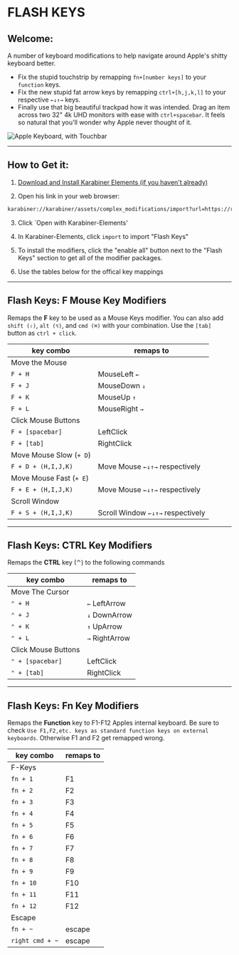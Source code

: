 # FLASH KEYS

## Welcome:
A number of keyboard modifications to help navigate around Apple's shitty keyboard better. 

* Fix the stupid touchstrip by remapping `fn+[number keys]` to your `function` keys. 
* Fix the new stupid fat arrow keys by remapping `ctrl+[h,j,k,l]` to your respective `←↓↑→` keys.
* Finally use that big beautiful trackpad how it was intended. Drag an item across two 32" 4k UHD monitors with ease with `ctrl+spacebar`. It feels so natural that you'll wonder why Apple never thought of it. 

![Apple Keyboard, with Touchbar](https://www.apple.com/v/macbook-pro/t/images/overview/keyboard/keys_trackpad_hw_large.png)
_________________
## How to Get it:
1. [ Download and Install Karabiner Elements (if you haven't already) ](https://pqrs.org/osx/karabiner/)

2. Open his link in your web browser:
```bash
karabiner://karabiner/assets/complex_modifications/import?url=https://raw.githubusercontent.com/gordonpeterson/karabiner-elements/master/flash-keys.json
```
3. Click `Open with Karabiner-Elements'

4. In Karabiner-Elements, click `import` to import "Flash Keys"

5. To install the modifiers, click the "enable all" button next to the "Flash Keys" section to get all of the modifier packages.

6. Use the tables below for the offical key mappings
___________________________

## Flash Keys: **F** Mouse Key Modifiers
Remaps the **F** key to be used as a Mouse Keys modifier. You can also add `shift (⇧)`, `alt (⌥)`, and `cmd (⌘)` with your combination. Use the `[tab]` button as `ctrl + click`.

| key combo | remaps to  | 
| ------ | ---------- |  
|  Move the Mouse | |
| `F + H`    | MouseLeft `←`   | 
| `F + J`    | MouseDown `↓`   | 
| `F + K`    | MouseUp `↑`     | 
| `F + L`    | MouseRight `→`  | 
| Click Mouse Buttons |  | 
| `F + [spacebar]`    | LeftClick  | 
| `F + [tab]`   | RightClick | 
| Move Mouse Slow (`+ D`)  | |
| `F + D + (H,I,J,K)`    | Move Mouse `←↓↑→` respectively  |
| Move Mouse Fast (`+ E`)   | |
| `F + E + (H,I,J,K)`    | Move Mouse `←↓↑→` respectively  |
|  Scroll Window |
| `F + S + (H,I,J,K)`    | Scroll Window `←↓↑→` respectively  |



_________________________

## Flash Keys: **CTRL** Key Modifiers
Remaps the **CTRL** key (⌃) to the following commands

| key combo | remaps to  | 
| ------ | --------------- |
| Move The Cursor |   | 
| `⌃ + H`    | `←` LeftArrow   | 
| `⌃ + J`    | `↓` DownArrow   | 
| `⌃ + K`    | `↑` UpArrow     | 
| `⌃ + L`    | `→` RightArrow  | 
|  Click Mouse Buttons | |
| `⌃ + [spacebar]`    | LeftClick  | 
| `⌃ + [tab]`   | RightClick | 


_________________________

## Flash Keys: **Fn** Key Modifiers
Remaps the **Function** key to F1-F12 Apples internal keyboard. Be sure to check `Use F1,F2,etc. keys as standard function keys on external keyboards`. 
Otherwise F1 and F2 get remapped wrong.  

| key combo | remaps to  | 
| ------ | --------------- |
| F-Keys |   | 
| `fn + 1`    | F1   | 
| `fn + 2`    | F2   | 
| `fn + 3`    | F3   | 
| `fn + 4`    | F4   | 
| `fn + 5`    | F5   | 
| `fn + 6`    | F6   | 
| `fn + 7`    | F7   | 
| `fn + 8`    | F8   | 
| `fn + 9`    | F9   | 
| `fn + 10`    | F10   | 
| `fn + 11`    | F11   | 
| `fn + 12`    | F12   | 
| Escape | |
| `fn + ~`    | escape   | 
| `right cmd + ~`    | escape   | 
